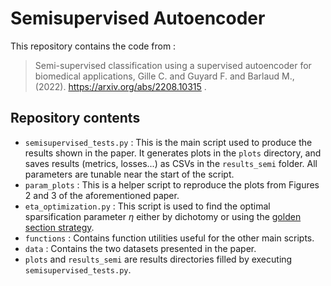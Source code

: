 # Semisupervised Autoencoder

This repository contains the code from :

> Semi-supervised classification using a supervised autoencoder for biomedical applications, Gille C. and Guyard F. and Barlaud M., (2022). https://arxiv.org/abs/2208.10315 .

## Repository contents

 - `semisupervised_tests.py` : This is the main script used to produce the results shown in the paper. It generates plots in the `plots` directory, and saves results (metrics, losses...) as CSVs in the `results_semi` folder. All parameters are tunable near the start of the script.
 - `param_plots` : This is a helper script to reproduce the plots from Figures 2 and 3 of the aforementioned paper.
 - `eta_optimization.py` : This script is used to find the optimal sparsification parameter $\eta$ either by dichotomy or using the [golden section strategy](https://en.wikipedia.org/wiki/Golden-section_search).
 - `functions` : Contains function utilities useful for the other main scripts.
 - `data` : Contains the two datasets presented in the paper.
 - `plots` and `results_semi` are results directories filled by executing `semisupervised_tests.py`.
